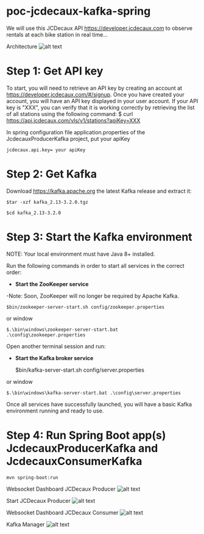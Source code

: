 # poc-jcdecaux-kafka-spring
We will use this JCDecaux API https://developer.jcdecaux.com to observe rentals at each bike station in real time...

Architecture 
![alt text](https://fouomene.com/architecture-event-driven.jpg) 

# Step 1: Get API key 

To start, you will need to retrieve an API key by creating an account at https://developer.jcdecaux.com/#/signup. Once you have created your account, you will have an API key displayed in your user account. If your API key is "XXX", you can verify that it is working correctly by retrieving the list of all stations using the following command:
$ curl https://api.jcdecaux.com/vls/v1/stations?apiKey=XXX

In spring configuration file application.properties of the JcdecauxProducerKafka project, put your apiKey 

    jcdecaux.api.key= your apiKey


# Step 2: Get Kafka

Download https://kafka.apache.org the latest Kafka release and extract it:

    $tar -xzf kafka_2.13-3.2.0.tgz

    $cd kafka_2.13-3.2.0


# Step 3: Start the Kafka environment

NOTE: Your local environment must have Java 8+ installed.

Run the following commands in order to start all services in the correct order:

- **Start the ZooKeeper service**

-Note: Soon, ZooKeeper will no longer be required by Apache Kafka.

    $bin/zookeeper-server-start.sh config/zookeeper.properties

or window

    $.\bin\windows\zookeeper-server-start.bat .\config\zookeeper.properties

Open another terminal session and run:

- **Start the Kafka broker service**


    $bin/kafka-server-start.sh config/server.properties

or window

    $.\bin\windows\kafka-server-start.bat .\config\server.properties

Once all services have successfully launched, you will have a basic Kafka environment running and ready to use. 


# Step 4: Run Spring Boot app(s) JcdecauxProducerKafka and JcdecauxConsumerKafka
    mvn spring-boot:run

Websocket Dashboard JCDecaux Producer
![alt text](https://fouomene.com/producerdashboard.jpg) 

Start JCDecaux Producer
![alt text](https://fouomene.com/startproducer.jpg) 

Websocket Dashboard JCDecaux Consumer
![alt text](https://fouomene.com/consumerdashboard.jpg) 

Kafka Manager
![alt text](https://fouomene.com/managerkafka.jpg)

